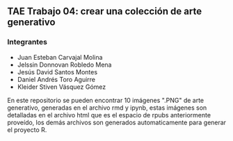 ## TAE Trabajo 04: crear una colección de arte generativo

### Integrantes 

- Juan Esteban Carvajal Molina
- Jelssin Donnovan Robledo Mena
- Jesús David Santos Montes
- Daniel Andrés Toro Aguirre
- Kleider Stiven Vásquez Gómez

En este repositorio se pueden encontrar 10 imágenes ".PNG" de arte generativo, generadas en el archivo rmd y ipynb, estas imágenes son detalladas en el archivo html que es el espacio de rpubs anteriormente proveído, los demás archivos son generados automaticamente para generar el proyecto R.